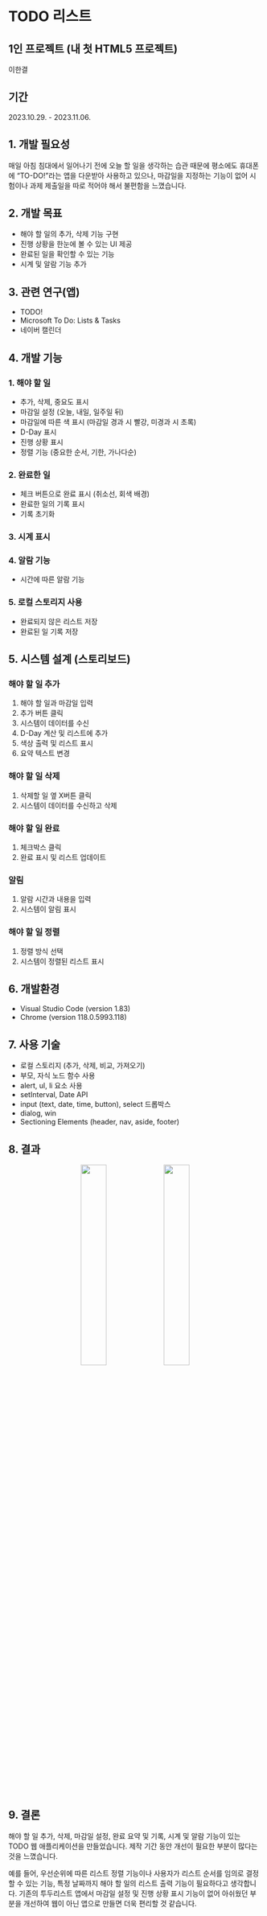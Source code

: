 # TODO 리스트

## 1인 프로젝트 (내 첫 HTML5 프로젝트)
이한결

## 기간
2023.10.29. - 2023.11.06.

## 1. 개발 필요성
매일 아침 침대에서 일어나기 전에 오늘 할 일을 생각하는 습관 때문에 평소에도 휴대폰에 “TO-DO!”라는 앱을 다운받아 사용하고 있으나, 
마감일을 지정하는 기능이 없어 시험이나 과제 제출일을 따로 적어야 해서 불편함을 느꼈습니다.

## 2. 개발 목표
- 해야 할 일의 추가, 삭제 기능 구현
- 진행 상황을 한눈에 볼 수 있는 UI 제공
- 완료된 일을 확인할 수 있는 기능
- 시계 및 알람 기능 추가

## 3. 관련 연구(앱)
- TODO!
- Microsoft To Do: Lists & Tasks
- 네이버 캘린더

## 4. 개발 기능

### 1. 해야 할 일
- 추가, 삭제, 중요도 표시
- 마감일 설정 (오늘, 내일, 일주일 뒤)
- 마감일에 따른 색 표시 (마감일 경과 시 빨강, 미경과 시 초록)
- D-Day 표시
- 진행 상황 표시
- 정렬 기능 (중요한 순서, 기한, 가나다순)

### 2. 완료한 일
- 체크 버튼으로 완료 표시 (취소선, 회색 배경)
- 완료한 일의 기록 표시
- 기록 초기화

### 3. 시계 표시

### 4. 알람 기능
- 시간에 따른 알람 기능

### 5. 로컬 스토리지 사용
- 완료되지 않은 리스트 저장
- 완료된 일 기록 저장

## 5. 시스템 설계 (스토리보드)

### 해야 할 일 추가
1. 해야 할 일과 마감일 입력
2. 추가 버튼 클릭
3. 시스템이 데이터를 수신
4. D-Day 계산 및 리스트에 추가
5. 색상 출력 및 리스트 표시
6. 요약 텍스트 변경

### 해야 할 일 삭제
1. 삭제할 일 옆 X버튼 클릭
2. 시스템이 데이터를 수신하고 삭제

### 해야 할 일 완료
1. 체크박스 클릭
2. 완료 표시 및 리스트 업데이트

### 알림
1. 알람 시간과 내용을 입력
2. 시스템이 알림 표시

### 해야 할 일 정렬
1. 정렬 방식 선택
2. 시스템이 정렬된 리스트 표시

## 6. 개발환경
- Visual Studio Code (version 1.83)
- Chrome (version 118.0.5993.118)

## 7. 사용 기술
- 로컬 스토리지 (추가, 삭제, 비교, 가져오기)
- 부모, 자식 노드 함수 사용
- alert, ul, li 요소 사용
- setInterval, Date API
- input (text, date, time, button), select 드롭박스
- dialog, win
- Sectioning Elements (header, nav, aside, footer)

## 8. 결과
<p align="center">
  <img src="https://github.com/user-attachments/assets/d0ae3a38-340c-4235-9cd7-42f97959f2a0" width="32%" height="auto">
  <img src="https://github.com/user-attachments/assets/0b37f5f0-c2b3-4a98-b72c-4a70da3ed2c1" width="32%" height="auto">
</p>


## 9. 결론
해야 할 일 추가, 삭제, 마감일 설정, 완료 요약 및 기록, 시계 및 알람 기능이 있는 TODO 웹 애플리케이션을 만들었습니다.
제작 기간 동안 개선이 필요한 부분이 많다는 것을 느꼈습니다. 

예를 들어, 우선순위에 따른 리스트 정렬 기능이나 사용자가 리스트 순서를 임의로 결정할 수 있는 기능, 특정 날짜까지 해야 할 일의 리스트 출력 기능이 필요하다고 생각합니다. 
기존의 투두리스트 앱에서 마감일 설정 및 진행 상황 표시 기능이 없어 아쉬웠던 부분을 개선하여 웹이 아닌 앱으로 만들면 더욱 편리할 것 같습니다.
